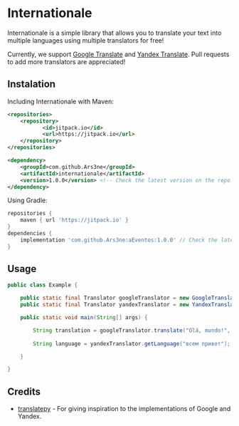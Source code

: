 # Internationale

Internationale is a simple library that allows you to translate your text into multiple languages using multiple translators for free!

Currently, we support [Google Translate](https://translate.google.com) and [Yandex Translate](https://translate.yandex.com). Pull requests to add more translators are appreciated!

## Instalation
Including Internationale with Maven:
```xml
<repositories>
	<repository>
		   <id>jitpack.io</id>
		   <url>https://jitpack.io</url>
	</repository>
</repositories>
```
```xml
<dependency>
    <groupId>com.github.Ars3ne</groupId>
	<artifactId>internationale</artifactId>
	<version>1.0.0</version> <!-- Check the latest version on the repo! -->
</dependency>
```

Using Gradle:
```groovy
repositories {
	maven { url 'https://jitpack.io' }
}
dependencies {
    implementation 'com.github.Ars3ne:aEventos:1.0.0' // Check the latest version on the repo!
}
```


## Usage
``` java
public class Example {

    public static final Translator googleTranslator = new GoogleTranslate();
    public static final Translator yandexTranslator = new YandexTranslate();

    public static void main(String[] args) {

        String translation = googleTranslator.translate("Olá, mundo!", "en"); // Returns "Hello World!"
        
        String language = yandexTranslator.getLanguage("всем привет"); // Returns "ru"

    }

}
```

## Credits
- [translatepy](https://github.com/animenosekai/translate) - For giving inspiration to the implementations of Google and Yandex.